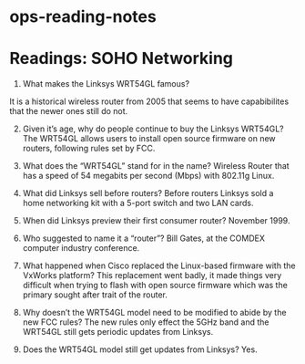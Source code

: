 # ops-reading-notes
# Readings: SOHO Networking
1. What makes the Linksys WRT54GL famous?

It is a historical wireless router from 2005 that seems to have capabibilites that the newer ones still do not. 

2. Given it’s age, why do people continue to buy the Linksys WRT54GL?
The WRT54GL allows users to install open source firmware on new routers, following rules set by FCC.

3. What does the “WRT54GL” stand for in the name?
Wireless Router that has a speed of 54 megabits per second (Mbps) with 802.11g Linux.

4. What did Linksys sell before routers?
Before routers Linksys sold a home networking kit with a 5-port switch and two LAN cards.

5. When did Linksys preview their first consumer router?
November 1999.

6. Who suggested to name it a “router”?
Bill Gates, at the COMDEX computer industry conference.

8. What happened when Cisco replaced the Linux-based firmware with the VxWorks platform?
This replacement went badly, it made things very difficult when trying to flash with open source firmware which was the primary sought after trait of the router.

9. Why doesn’t the WRT54GL model need to be modified to abide by the new FCC rules?
The new rules only effect the 5GHz band and the WRT54GL still gets periodic updates from Linksys.

10. Does the WRT54GL model still get updates from Linksys?
    Yes.

   

